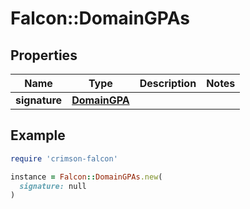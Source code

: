 # Falcon::DomainGPAs

## Properties

| Name | Type | Description | Notes |
| ---- | ---- | ----------- | ----- |
| **signature** | [**DomainGPA**](DomainGPA.md) |  |  |

## Example

```ruby
require 'crimson-falcon'

instance = Falcon::DomainGPAs.new(
  signature: null
)
```

